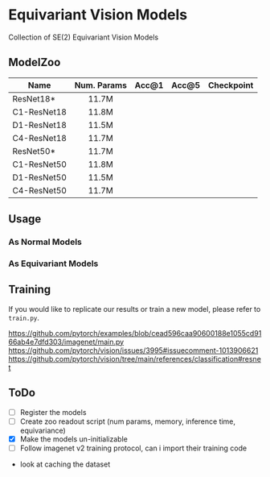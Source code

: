 # Equivariant Vision Models
Collection of SE(2) Equivariant Vision Models

## ModelZoo
| Name         | Num. Params | Acc@1 | Acc@5 | Checkpoint |
| ------------ |:--------:   | ----- | ----- | ---------- |
| ResNet18\*   |      11.7M  |       |       |            |
| C1-ResNet18  |      11.8M  |       |       |            |
| D1-ResNet18  |      11.5M  |       |       |            |
| C4-ResNet18  |      11.7M  |       |       |            |
| ResNet50\*   |      11.7M  |       |       |            |
| C1-ResNet50  |      11.8M  |       |       |            |
| D1-ResNet50  |      11.5M  |       |       |            |
| C4-ResNet50  |      11.7M  |       |       |            |


## Usage
### As Normal Models

### As Equivariant Models

## Training
If you would like to replicate our results or train a new model, please
refer to `train.py`.

https://github.com/pytorch/examples/blob/cead596caa90600188e1055cd9166ab4e7dfd303/imagenet/main.py
https://github.com/pytorch/vision/issues/3995#issuecomment-1013906621
https://github.com/pytorch/vision/tree/main/references/classification#resnet

## ToDo
- [ ] Register the models
- [ ] Create zoo readout script (num params, memory, inference time, equivariance)
- [x] Make the models un-initializable
- [ ] Follow imagenet v2 training protocol, can i import their training code

- look at caching the dataset
